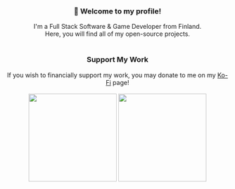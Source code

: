 <div align="center">
  <h3>👋 Welcome to my profile!</h3>
  I'm a Full Stack Software & Game Developer from Finland. <br>
   Here, you will find all of my open-source projects.
</div>

<br>

<div align="center">
  <h3>Support My Work</h3>
  If you wish to financially support my work, you may donate to me on my 
  <a href="https://ko-fi.com/kelliedev">Ko-Fi</a> page!
</div>

<br>

<div align="center">
  <img height=200 src="https://github-readme-stats.vercel.app/api?username=kelliedev&card_width=320&border_radius=0&theme=transparent" />
  <img height=200 src="https://github-readme-stats.vercel.app/api/top-langs?username=kelliedev&layout=compact&langs_count=10&hide=batchfile,PowerShell,Shell&border_radius=0&theme=transparent" />
</div>
